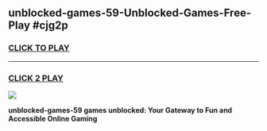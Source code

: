 
## unblocked-games-59-Unblocked-Games-Free-Play #cjg2p
<h3>
<a href="https://us.freeplayer.one?title=unblocked-games-59&ref=9M">CLICK TO PLAY</a></h3>
<hr>

<h3>
<a href="https://us.freeplayer.one?title=unblocked-games-59&ref=9M">CLICK 2 PLAY</a>
  
</h3>

<a href="https://us.freeplayer.one?title=unblocked-games-59&ref=9M"><img src="https://clearcache.store/games.png"></a>


**unblocked-games-59 games unblocked: Your Gateway to Fun and Accessible Online Gaming**
